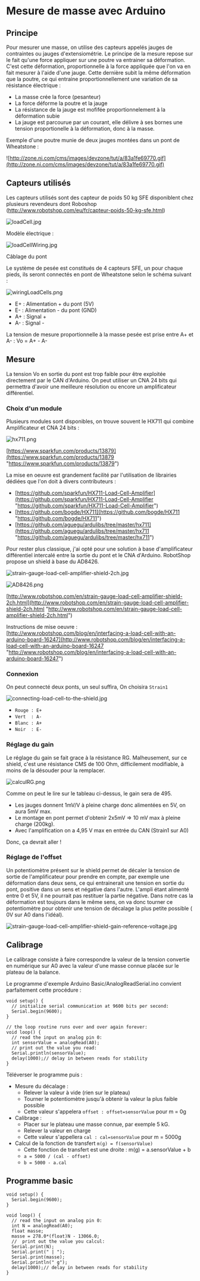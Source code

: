 # Mesure de masse avec Arduino #

## Principe ##

Pour mesurer une masse, on utilise des capteurs appelés jauges de contraintes ou jauges d'extensiométrie. Le principe de la mesure repose sur le fait qu'une force appliquer sur une poutre va entrainer sa déformation. C'est cette déformation, proportionnelle à la force appliquée que l'on va en fait mesurer à l'aide d'une jauge. Cette dernière subit la même déformation que la poutre, ce qui entraine proportionnellement une variation de sa résistance électrique : 

- La masse crée la force (pesanteur)
- La force déforme la poutre et la jauge
- La résistance de la jauge est mofifée proportionnelement à la déformation subie
- La jauge est parcourue par un courant, elle délivre à ses bornes une tension proportionelle à la déformation, donc à la masse.


Exemple d'une poutre munie de deux jauges montées dans un pont de Wheatstone :

![http://zone.ni.com/cms/images/devzone/tut/a/83a1fe69770.gif](http://zone.ni.com/cms/images/devzone/tut/a/83a1fe69770.gif)

## Capteurs utilisés ##

Les capteurs utilisés sont des capteur de poids 50 kg SFE disponiblent chez plusieurs revendeurs dont Roboshop (http://www.robotshop.com/eu/fr/capteur-poids-50-kg-sfe.html)

![loadCell.jpg](loadCell.jpg)

Modèle électrique :

![loadCellWiring.jpg](loadCellWiring.jpg)

Câblage du pont

Le système de pesée est constitués de 4 capteurs SFE, un pour chaque pieds, ils seront connectés en pont de Wheatstone selon le schéma suivant :

![wiringLoadCells.png](wiringLoadCells.png)

- E+ : Alimentation + du pont (5V)
- E- : Alimentation - du pont (GND)
- A+ : Signal +
- A- : Signal -

La tension de mesure proportionnelle à la masse pesée est prise entre A+ et A- : Vo = A+ - A-

## Mesure ##

La tension Vo en sortie du pont est trop faible pour être exploitée directement par le CAN d'Arduino. On peut utiliser un CNA 24 bits qui permettra d'avoir une meilleure résolution ou encore un amplificateur différentiel. 

### Choix d'un module ###

Plusieurs modules sont disponibles, on trouve souvent le HX711 qui combine Amplificateur et CNA 24 bits :

![hx711.png](hx711.png)

[https://www.sparkfun.com/products/13879](https://www.sparkfun.com/products/13879 "https://www.sparkfun.com/products/13879")

La mise en oeuvre est grandement facilité par l'utilisation de librairies dédiées que l'on doit à divers contributeurs :

- [https://github.com/sparkfun/HX711-Load-Cell-Amplifier](https://github.com/sparkfun/HX711-Load-Cell-Amplifier "https://github.com/sparkfun/HX711-Load-Cell-Amplifier")
- [https://github.com/bogde/HX711](https://github.com/bogde/HX711 "https://github.com/bogde/HX711")
- [https://github.com/aguegu/ardulibs/tree/master/hx711](https://github.com/aguegu/ardulibs/tree/master/hx711 "https://github.com/aguegu/ardulibs/tree/master/hx711")

Pour rester plus classique, j'ai opté pour une solution à base d'amplificateur différentiel intercalé entre la sortie du pont et le CNA d'Arduino. RobotShop propose un shield à base du AD8426.

![strain-gauge-load-cell-amplifier-shield-2ch.jpg](strain-gauge-load-cell-amplifier-shield-2ch.jpg)

![AD8426.png](AD8426.png)

[http://www.robotshop.com/en/strain-gauge-load-cell-amplifier-shield-2ch.html](http://www.robotshop.com/en/strain-gauge-load-cell-amplifier-shield-2ch.html "http://www.robotshop.com/en/strain-gauge-load-cell-amplifier-shield-2ch.html")

Instructions de mise oeuvre : [http://www.robotshop.com/blog/en/interfacing-a-load-cell-with-an-arduino-board-16247](http://www.robotshop.com/blog/en/interfacing-a-load-cell-with-an-arduino-board-16247 "http://www.robotshop.com/blog/en/interfacing-a-load-cell-with-an-arduino-board-16247")

### Connexion ###

On peut connecté deux ponts, un seul suffira, On choisira `Strain1`

![connecting-load-cell-to-the-shield.jpg](connecting-load-cell-to-the-shield.jpg)

- `Rouge : E+`
- `Vert  : A-`
- `Blanc : A+`
- `Noir  : E-`

### Réglage du gain ###

Le réglage du gain se fait grace à la résistance RG. Malheusement, sur ce shield, c'est une résistance CMS de 100 Ohm, difficilement modifiable, à moins de la désouder pour la remplacer.

![calculRG.png](calculRG.png)

Comme on peut le lire sur le tableau ci-dessus, le gain sera de 495. 

- Les jauges donnent 1mV/V à pleine charge donc alimentées en 5V, on aura 5mV max.
- Le montage en pont permet d'obtenir 2x5mV => 10 mV max à pleine charge (200kg).
- Avec l'amplification on a 4,95 V max en entrée du CAN (Strain1 sur A0)

Donc, ça devrait aller !

### Réglage de l'offset ###

Un potentiomètre présent sur le shield permet de décaler la tension de sortie de l'amplificateur pour prendre en compte, par exemple une déformation dans deux sens, ce qui entrainerait une tension en sortie du pont, positive dans un sens et négative dans l'autre. L'ampli étant alimenté entre 0 et 5V, il ne pourrait pas restituer la partie négative. Dans notre cas la déformation est toujours dans le même sens, on va donc tourner ce potentiomètre pour obtenir une tension de décalage la plus petite possible ( 0V sur A0 dans l'idéal).

![strain-gauge-load-cell-amplifier-shield-gain-reference-voltage.jpg](strain-gauge-load-cell-amplifier-shield-gain-reference-voltage.jpg)


## Calibrage ##

Le calibrage consiste à faire correspondre la valeur de la tension convertie en numérique sur A0 avec la valeur d'une masse connue placée sur le plateau de la balance.

Le programme d'exemple Arduino Basic/AnalogReadSerial.ino convient parfaitement cette procédure :

    void setup() {
      // initialize serial communication at 9600 bits per second:
      Serial.begin(9600);
    }
    
    // the loop routine runs over and over again forever:
    void loop() {
      // read the input on analog pin 0:
      int sensorValue = analogRead(A0);
      // print out the value you read:
      Serial.println(sensorValue);
      delay(1000);// delay in between reads for stability
    }

Téléverser le programme puis :

- Mesure du décalage : 
	- Relever la valeur à vide (rien sur le plateau)
	- Tourner le potentiomètre jusqu'à obtenir la valeur la plus faible possible
	- Cette valeur s'appelera `offset : offset=sensorValue` pour m = 0g
- Calibrage :
	- Placer sur le plateau une masse connue, par exemple 5 kG.
	- Relever la valeur en charge
	- Cette valeur s'appellera `cal : cal=sensorValue` pour m = 5000g
- Calcul de la fonction de transfert `m(g) = f(sensorValue)`
	- Cette fonction de transfert est une droite : m(g) = a.sensorValue + b
	- `a = 5000 / (cal - offset)`
	- `b = 5000 - a.cal`

## Programme basic ##

    void setup() {
      Serial.begin(9600);
    }
    
    void loop() {
      // read the input on analog pin 0:
      int N = analogRead(A0);
      float masse;
      masse = 278.0*(float)N - 13066.0;
      //  print out the value you calcul:
      Serial.print(N);
      Serial.print(" | ");
      Serial.print(masse);
      Serial.println(" g");
      delay(1000);// delay in between reads for stability
    }


